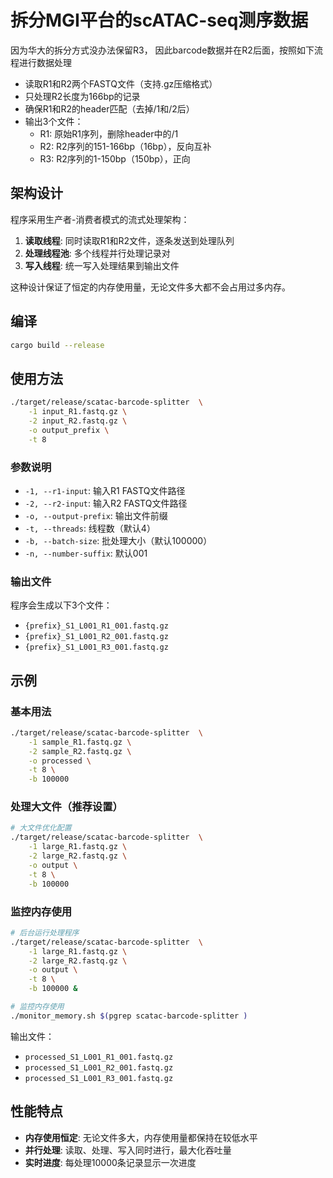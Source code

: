 # 拆分MGI平台的scATAC-seq测序数据

因为华大的拆分方式没办法保留R3， 因此barcode数据并在R2后面，按照如下流程进行数据处理

- 读取R1和R2两个FASTQ文件（支持.gz压缩格式）
- 只处理R2长度为166bp的记录
- 确保R1和R2的header匹配（去掉/1和/2后）
- 输出3个文件：
  - R1: 原始R1序列，删除header中的/1
  - R2: R2序列的151-166bp（16bp），反向互补
  - R3: R2序列的1-150bp（150bp），正向

## 架构设计

程序采用生产者-消费者模式的流式处理架构：

1. **读取线程**: 同时读取R1和R2文件，逐条发送到处理队列
2. **处理线程池**: 多个线程并行处理记录对
3. **写入线程**: 统一写入处理结果到输出文件

这种设计保证了恒定的内存使用量，无论文件多大都不会占用过多内存。

## 编译

```bash
cargo build --release
```

## 使用方法

```bash
./target/release/scatac-barcode-splitter  \
    -1 input_R1.fastq.gz \
    -2 input_R2.fastq.gz \
    -o output_prefix \
    -t 8
```

### 参数说明

- `-1, --r1-input`: 输入R1 FASTQ文件路径
- `-2, --r2-input`: 输入R2 FASTQ文件路径
- `-o, --output-prefix`: 输出文件前缀
- `-t, --threads`: 线程数（默认4）
- `-b, --batch-size`: 批处理大小（默认100000）
- `-n, --number-suffix`: 默认001

### 输出文件

程序会生成以下3个文件：
- `{prefix}_S1_L001_R1_001.fastq.gz`
- `{prefix}_S1_L001_R2_001.fastq.gz`
- `{prefix}_S1_L001_R3_001.fastq.gz`

## 示例

### 基本用法
```bash
./target/release/scatac-barcode-splitter  \
    -1 sample_R1.fastq.gz \
    -2 sample_R2.fastq.gz \
    -o processed \
    -t 8 \
    -b 100000
```

### 处理大文件（推荐设置）
```bash
# 大文件优化配置
./target/release/scatac-barcode-splitter  \
    -1 large_R1.fastq.gz \
    -2 large_R2.fastq.gz \
    -o output \
    -t 8 \
    -b 100000
```

### 监控内存使用
```bash
# 后台运行处理程序
./target/release/scatac-barcode-splitter  \
    -1 large_R1.fastq.gz \
    -2 large_R2.fastq.gz \
    -o output \
    -t 8 \
    -b 100000 &

# 监控内存使用
./monitor_memory.sh $(pgrep scatac-barcode-splitter )
```

输出文件：
- `processed_S1_L001_R1_001.fastq.gz`
- `processed_S1_L001_R2_001.fastq.gz`
- `processed_S1_L001_R3_001.fastq.gz`

## 性能特点

- **内存使用恒定**: 无论文件多大，内存使用量都保持在较低水平
- **并行处理**: 读取、处理、写入同时进行，最大化吞吐量
- **实时进度**: 每处理10000条记录显示一次进度